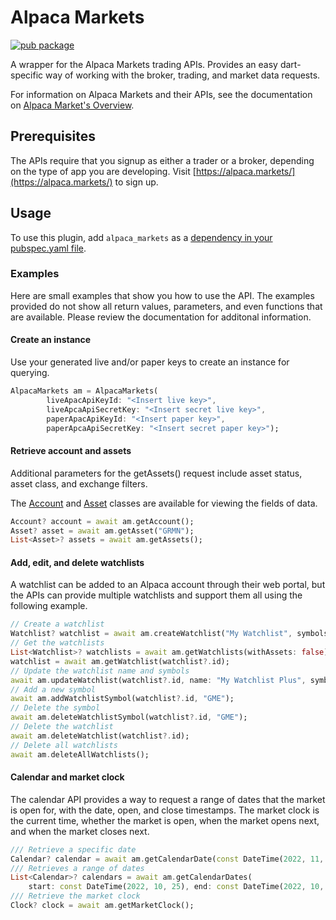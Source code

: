 # Alpaca Markets

[![pub package](https://img.shields.io/pub/v/alpaca_markets.svg)](https://pub.dev/packages/alpaca_markets)

A wrapper for the Alpaca Markets trading APIs. Provides an easy dart-specific way of working with the broker, trading, and market data requests.

For information on Alpaca Markets and their APIs, see the documentation on [Alpaca Market's Overview](https://alpaca.markets/docs/introduction/).

## Prerequisites

The APIs require that you signup as either a trader or a broker, depending on the type of app you are developing. Visit [https://alpaca.markets/](https://alpaca.markets/) to sign up.

## Usage
To use this plugin, add `alpaca_markets` as a [dependency in your pubspec.yaml file](https://flutter.dev/docs/development/platform-integration/platform-channels).

### Examples

Here are small examples that show you how to use the API. The examples provided do not show all return values, parameters, and even functions that are available. Please review the documentation for additonal information.

#### Create an instance

Use your generated live and/or paper keys to create an instance for querying.

```dart
AlpacaMarkets am = AlpacaMarkets(
        liveApacApiKeyId: "<Insert live key>",
        liveApcaApiSecretKey: "<Insert secret live key>",
        paperApacApiKeyId: "<Insert paper key>",
        paperApcaApiSecretKey: "<Insert secret paper key>");
```

#### Retrieve account and assets

Additional parameters for the getAssets() request include asset status, asset class, and exchange filters.

The [Account](https://github.com/voidari/flutter/blob/main/alpaca_markets/lib/src/account.dart) and [Asset](https://github.com/voidari/flutter/blob/main/alpaca_markets/lib/src/asset.dart) classes are available for viewing the fields of data.

```dart
Account? account = await am.getAccount();
Asset? asset = await am.getAsset("GRMN");
List<Asset>? assets = await am.getAssets();
```

#### Add, edit, and delete watchlists

A watchlist can be added to an Alpaca account through their web portal, but the APIs can provide multiple watchlists and support them all using the following example.

```dart
// Create a watchlist
Watchlist? watchlist = await am.createWatchlist("My Watchlist", symbols: ["AAPL", "GOOG"]);
// Get the watchlists
List<Watchlist>? watchlists = await am.getWatchlists(withAssets: false);
watchlist = await am.getWatchlist(watchlist?.id);
// Update the watchlist name and symbols
await am.updateWatchlist(watchlist?.id, name: "My Watchlist Plus", symbols: ["GRMN", "TSLA"]);
// Add a new symbol
await am.addWatchlistSymbol(watchlist?.id, "GME");
// Delete the symbol
await am.deleteWatchlistSymbol(watchlist?.id, "GME");
// Delete the watchlist
await am.deleteWatchlist(watchlist?.id);
// Delete all watchlists
await am.deleteAllWatchlists();
```

#### Calendar and market clock

The calendar API provides a way to request a range of dates that the market is open for, with the date, open, and close timestamps.
The market clock is the current time, whether the market is open, when the market opens next, and when the market closes next.

```dart
/// Retrieve a specific date
Calendar? calendar = await am.getCalendarDate(const DateTime(2022, 11, 1));
/// Retrieves a range of dates
List<Calendar>? calendars = await am.getCalendarDates(
    start: const DateTime(2022, 10, 25), end: const DateTime(2022, 10, 31));
/// Retrieve the market clock
Clock? clock = await am.getMarketClock();
```